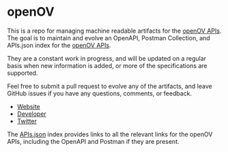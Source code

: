 # openOVThis is a repo for managing machine readable artifacts for the [openOV APIs](http://www.openov.nl/). The goal is to maintain and evolve an OpenAPI, Postman Collection, and APIs.json index for the [openOV APIs](http://www.openov.nl/).They are a constant work in progress, and will be updated on a regular basis when new information is added, or more of the specifications are supported.Feel free to submit a pull request to evolve any of the artifacts, and leave GitHub issues if you have any questions, comments, or feedback.- [Website](http://www.openov.nl/)- [Developer](http://www.openov.nl/)- [Twitter](https://twitter.com/openOV)The [APIs.json](https://github.com/api-evangelist/openov/blob/master/apis.json) index provides links to all the relevant links for the openOV APIs, including the OpenAPI and Postman if they are present.